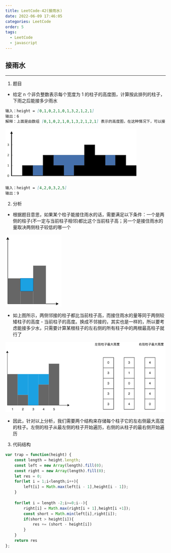 ```yaml
---
title: LeetCode-42(接雨水)
date: 2022-06-09 17:46:05
categories: LeetCode
order: 5
tags:
  - LeetCode
  - javascript
---
```



## 接雨水
---

1. 题目
- 给定 n 个非负整数表示每个宽度为 1 的柱子的高度图，计算按此排列的柱子，下雨之后能接多少雨水

```md
输入：height = [0,1,0,2,1,0,1,3,2,1,2,1]
输出：6
解释：上面是由数组 [0,1,0,2,1,0,1,3,2,1,2,1] 表示的高度图，在这种情况下，可以接 6 个单位的雨水（蓝色部分表示雨水）。 
```

![](./img/rainwatertrap.png)

```md
输入：height = [4,2,0,3,2,5]
输出：9
```

2. 分析
- 根据题目意思，如果某个柱子能接住雨水的话，需要满足以下条件：一个是两侧的柱子(不一定与当前柱子相邻)都比这个当前柱子高；另一个是接住雨水的量取决两侧柱子较低的哪一个

![](./img/pillar1.png)

- 如上图所示，两侧邻接的柱子都比当前柱子高，而接住雨水的量等同于两侧较矮柱子的高度 - 当前柱子的高度。换成不邻接的，其实也是一样的，所以要考虑能接多少水，只需要计算某根柱子的左右侧的所有柱子中的两根最高柱子就行了

![](./img/pillar3.png)

- 因此，针对以上分析，我们需要两个结构来存储每个柱子它的左右侧最大高度的柱子。左侧的柱子从最左侧的柱子开始遍历，右侧的从柱子的最右侧开始遍历

3. 代码结构

```js
var trap = function(height) {
    const length = height.length;
    const left = new Array(length).fill(0);
    const right = new Array(length).fill(0);
    let res = 0;
    for(let i = 1;i<length;i++){
        left[i] = Math.max(left[i - 1],height[i - 1]);
    }

    for(let i = length -2;i>=0;i--){
        right[i] = Math.max(right[i + 1],height[i +1]);
        const short = Math.min(left[i],right[i]);
        if(short > height[i]){
            res += (short - height[i])
        }
    }
    return res
};
```
